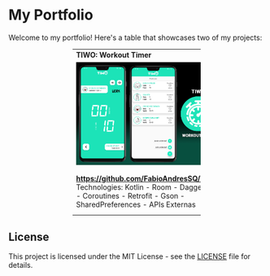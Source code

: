 # My Portfolio

Welcome to my portfolio! Here's a table that showcases two of my projects:

<div align="center">
        <table style="width: 50%; border-collapse: collapse;">
                <tr>
                <td>
                    <strong>TIWO: Workout Timer</strong>
                </td>
                <td>
                    <strong>TechModa: Ropa Sostenible</strong>
                </td>
            </tr>
            <tr>
                <td>
                    <a href="https://github.com/FabioAndresSQ/TIWO">
                        <img src="https://github.com/FabioAndresSQ/FabioAndresSQ/blob/main/TiwoWorkoutTimer.jpg?raw=true" alt="TIWO: Workout Timer">
                    </a>
                </td>
                <td>
                    <a href="https://github.com/FabioAndresSQ/Tech-Moda">
                        <img src="https://github.com/FabioAndresSQ/FabioAndresSQ/blob/main/TechModa.jpg?raw=true" alt="TechModa">
                    </a>
                </td>
            </tr>
            <tr>
                <td>
                    <a href="https://github.com/FabioAndresSQ/TIWO"><strong>https://github.com/FabioAndresSQ/TIWO</strong></a><br>
                    Technologies: Kotlin - Room - Dagger Hilt - Coroutines - Retrofit - Gson - SharedPreferences - APIs Externas 
                </td>
                <td>
                    <a href="https://github.com/FabioAndresSQ/Tech-Moda"><strong>https://github.com/FabioAndresSQ/Tech-Moda</strong></a><br>
                    Technologies: Kotlin - Firebase - FireStore - Authentication - Scrum - SharedPreferences - APIs Externas
                </td>
            </tr>
        </table>
    </div>

## License

This project is licensed under the MIT License - see the [LICENSE](LICENSE) file for details.
